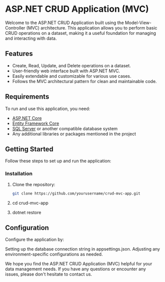 # ASP.NET CRUD Application (MVC)

Welcome to the ASP.NET CRUD Application built using the Model-View-Controller (MVC) architecture. This application allows you to perform basic CRUD operations on a dataset, making it a useful foundation for managing and interacting with data.

## Features

- Create, Read, Update, and Delete operations on a dataset.
- User-friendly web interface built with ASP.NET MVC.
- Easily extendable and customizable for various use cases.
- Follows the MVC architectural pattern for clean and maintainable code.

## Requirements

To run and use this application, you need:

- [ASP.NET Core](https://dotnet.microsoft.com/apps/aspnet)
- [Entity Framework Core](https://docs.microsoft.com/en-us/ef/)
- [SQL Server](https://www.microsoft.com/en-us/sql-server) or another compatible database system
- Any additional libraries or packages mentioned in the project

## Getting Started

Follow these steps to set up and run the application:

### Installation

1. Clone the repository:

   ```bash
   git clone https://github.com/yourusername/crud-mvc-app.git
2. cd crud-mvc-app
3. dotnet restore
## Configuration
Configure the application by:

Setting up the database connection string in appsettings.json.
Adjusting any environment-specific configurations as needed.

We hope you find the ASP.NET CRUD Application (MVC) helpful for your data management needs. If you have any questions or encounter any issues, please don't hesitate to contact us.
